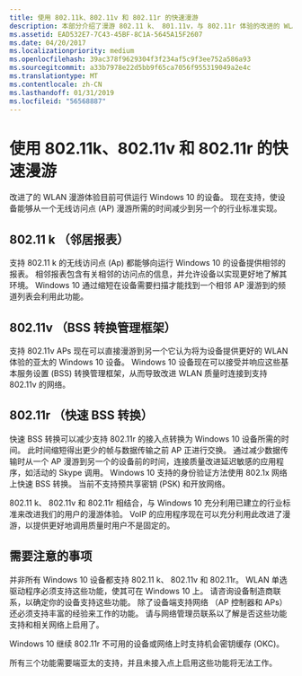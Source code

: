 ```yaml
---
title: 使用 802.11k、802.11v 和 802.11r 的快速漫游
description: 本部分介绍了漫游 802.11 k、 801.11v，与 802.11r 体验的改进的 WLAN
ms.assetid: EAD532E7-7C43-45BF-8C1A-5645A15F2607
ms.date: 04/20/2017
ms.localizationpriority: medium
ms.openlocfilehash: 39ac378f9629304f3f234af5c9f3ee752a586a93
ms.sourcegitcommit: a33b7978e22d5bb9f65ca7056f955319049a2e4c
ms.translationtype: MT
ms.contentlocale: zh-CN
ms.lasthandoff: 01/31/2019
ms.locfileid: "56568887"
---
```

# <a name="fast-roaming-with-80211k-80211v-and-80211r"></a>使用 802.11k、802.11v 和 802.11r 的快速漫游


改进了的 WLAN 漫游体验目前可供运行 Windows 10 的设备。 现在支持，使设备能够从一个无线访问点 (AP) 漫游所需的时间减少到另一个的行业标准实现。

## <a name="80211k-neighbor-reports"></a>802.11 k （邻居报表）


支持 802.11 k 的无线访问点 (Ap) 都能够向运行 Windows 10 的设备提供相邻的报表。 相邻报表包含有关相邻的访问点的信息，并允许设备以实现更好地了解其环境。 Windows 10 通过缩短在设备需要扫描才能找到一个相邻 AP 漫游到的频道列表会利用此功能。

## <a name="80211v-bss-transition-management-frames"></a>802.11v （BSS 转换管理框架）


支持 802.11v APs 现在可以直接漫游到另一个它认为将为设备提供更好的 WLAN 体验的亚太的 Windows 10 设备。 Windows 10 设备现在可以接受并响应这些基本服务设置 (BSS) 转换管理框架，从而导致改进 WLAN 质量时连接到支持 802.11v 的网络。

## <a name="80211r-fast-bss-transition"></a>802.11r （快速 BSS 转换）


快速 BSS 转换可以减少支持 802.11r 的接入点转换为 Windows 10 设备所需的时间。 此时间缩短得出更少的帧与数据传输之前 AP 正进行交换。 通过减少数据传输时从一个 AP 漫游到另一个的设备前的时间，连接质量改进延迟敏感的应用程序，如活动的 Skype 调用。 Windows 10 支持的身份验证方法使用 802.1x 网络上快速 BSS 转换。 当前不支持预共享密钥 (PSK) 和开放网络。

802.11 k、 802.11v 和 802.11r 相结合，与 Windows 10 充分利用已建立的行业标准来改进我们的用户的漫游体验。 VoIP 的应用程序现在可以充分利用此改进了漫游，以提供更好地调用质量时用户不是固定的。

## <a name="things-to-note"></a>需要注意的事项


并非所有 Windows 10 设备都支持 802.11 k、 802.11v 和 802.11r。 WLAN 单选驱动程序必须支持这些功能，使其可在 Windows 10 上。 请咨询设备制造商联系，以确定你的设备支持这些功能。 除了设备端支持网络 （AP 控制器和 APs） 还必须支持丰富的经验来工作的功能。 请与网络管理员联系以了解是否这些功能支持和相关网络上启用了。

Windows 10 继续 802.11r 不可用的设备或网络上时支持机会密钥缓存 (OKC)。

所有三个功能需要端亚太的支持，并且未接入点上启用这些功能将无法工作。

 

 





